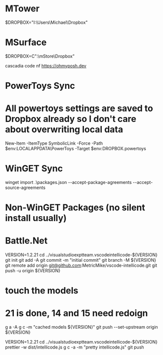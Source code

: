 # MTower

$DROPBOX="I:\Users\Michael\Dropbox"

# MSurface

$DROPBOX=C":\mStore\Dropbox"

cascadia code nf
https://ohmyposh.dev

# PowerToys Sync

# All powertoys settings are saved to Dropbox already so I don't care about overwriting local data

New-Item -ItemType SymbolicLink -Force -Path $env:LOCALAPPDATA\PowerToys -Target $env:DROPBOX\.powertoys

# WinGET Sync

winget import .\packages.json --accept-package-agreements --accept-source-agreements

# Non-WinGET Packages (no silent install usually)

# Battle.Net

####
VERSION=1.2.21
cd ../visualstudioexptteam.vscodeintellicode-${VERSION}
git init
git add -A
git commit -m "initial commit"
git branch -M ${VERSION}
git remote add origin git@github.com:MetricMike/vscode-intellicode.git
git push -u origin ${VERSION}

# touch the models
# 21 is done, 14 and 15 need redoign

g a -A
g c -m "cached models ${VERSION}"
git push --set-upstream origin ${VERSION} 


VERSION=1.2.21
cd ../visualstudioexptteam.vscodeintellicode-${VERSION}
prettier -w dist/intellicode.js
g c -a -m "pretty intellicode.js"
git push
